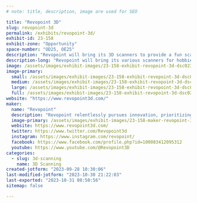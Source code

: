 ```yaml
---
# note: title, description, image are used for SEO

title: "Revopoint 3D"
slug: revopoint-3d
permalink: /exhibits/revopoint-3d/
exhibit-id: 23-158
exhibit-zone: "Opportunity"
space-number: "OD25, OE25"
description: "Revopoint will bring its 3D scanners to provide a fun scanning experience."
description-long: "Revopoint will bring its various scanners for hobbies to scan and get their digital models, whether small or large objects."
image: /assets/images/exhibit-images/23-158-exhibit-revopoint-3d-dsc02308-large.jpg
image-primary: 
  small: /assets/images/exhibit-images/23-158-exhibit-revopoint-3d-dsc02308-small.jpg
  medium: /assets/images/exhibit-images/23-158-exhibit-revopoint-3d-dsc02308-medium.jpg
  large: /assets/images/exhibit-images/23-158-exhibit-revopoint-3d-dsc02308-large.jpg
  full: /assets/images/exhibit-images/23-158-exhibit-revopoint-3d-dsc02308-full.jpg
website: "https://www.revopoint3d.com/"
maker: 
  name: "Revopoint"
  description: "Revopoint relentlessly pursues innovation, prioritizing independent research and developing core technologies to create technology systems ranging from micro-structured optical chips to high-precision 3D vision algorithms. Our 3D scanner's excellent performance, portability, and ease of use have positioned us as the sales leader in the industry, with end-users in more than 150 countries and regions around the world."
  image-primary: /assets/images/exhibit-images/23-158-maker-revopoint-3d-logo-hai-wai-medium.png
  website: https://www.revopoint3d.com/
  twitter: https://www.twitter.com/Revopoint3d
  instagram: https://www.instagram.com/revopoint/
  facebook: https://www.facebook.com/profile.php?id=100083412095312
  youtube: https://www.youtube.com/@Revopoint3D
categories: 
  - slug: 3d-scanning
    name: 3D Scanning
created-jotform: "2023-09-28 10:30:06"
last-modified-jotform: "2023-10-30 21:22:03"
last-exported: "2023-10-31 08:50:56"
sitemap: false

---
```

